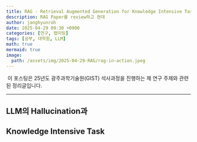 ```yaml
---
title: RAG - Retrieval Augmented Generation for Knowledge Intensive Task
description: RAG Paper를 review하고 현대 
author: janghyunroh
date: 2025-04-29 09:30 +0900
categories: [연구, 랩미팅]
tags: [공부, 대학원, LLM]
math: true
mermaid: true
image: 
  path: /assets/img/2025-04-29-RAG/rag-in-action.jpeg
---
```


 &nbsp;이 포스팅은 25년도 광주과학기술원(GIST) 석사과정을 진행하는 제 연구 주제와 관련된 정리글입니다. 

---

## LLM의 Hallucination과 


## Knowledge Intensive Task

## 
